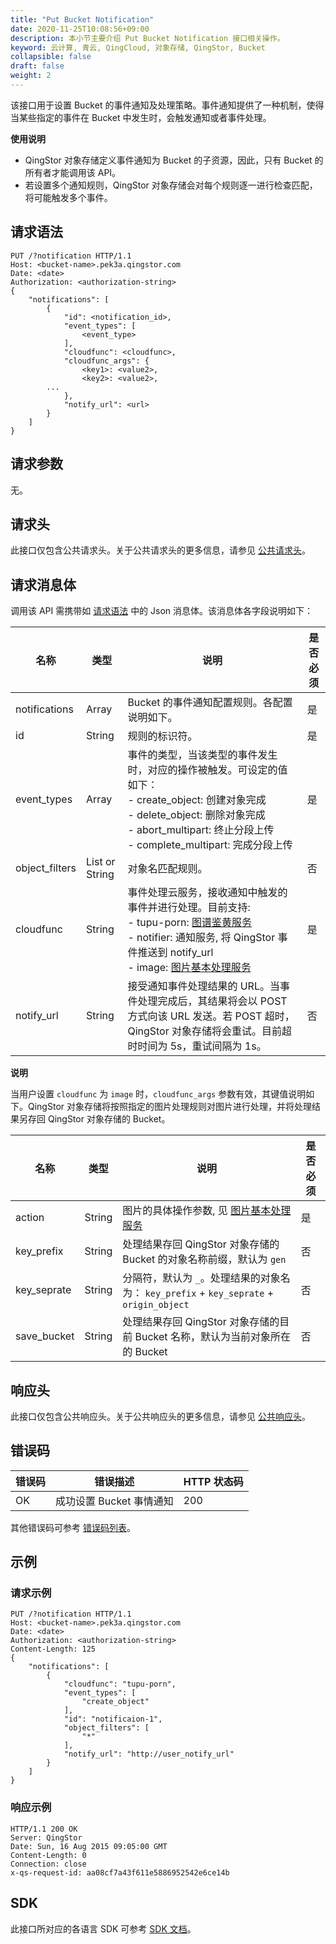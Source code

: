 ```yaml
---
title: "Put Bucket Notification"
date: 2020-11-25T10:08:56+09:00
description: 本小节主要介绍 Put Bucket Notification 接口相关操作。
keyword: 云计算, 青云, QingCloud, 对象存储, QingStor, Bucket
collapsible: false
draft: false
weight: 2
---
```


该接口用于设置 Bucket 的事件通知及处理策略。事件通知提供了一种机制，使得当某些指定的事件在 Bucket 中发生时，会触发通知或者事件处理。

**使用说明**

- QingStor 对象存储定义事件通知为 Bucket 的子资源，因此，只有 Bucket 的所有者才能调用该 API。
- 若设置多个通知规则，QingStor 对象存储会对每个规则逐一进行检查匹配，将可能触发多个事件。

## 请求语法

```http
PUT /?notification HTTP/1.1
Host: <bucket-name>.pek3a.qingstor.com
Date: <date>
Authorization: <authorization-string>
{
    "notifications": [
        {
            "id": <notification_id>,
            "event_types": [
                <event_type>
            ],
            "cloudfunc": <cloudfunc>,
            "cloudfunc_args": {
                <key1>: <value2>,
                <key2>: <value2>,
        ...
            },
            "notify_url": <url>
        }
    ]
}
```

## 请求参数

无。

## 请求头

此接口仅包含公共请求头。关于公共请求头的更多信息，请参见 [公共请求头](/storage/object-storage/api/common_header/#请求头字段-request-header)。

## 请求消息体

调用该 API 需携带如 [请求语法](#请求语法) 中的 Json 消息体。该消息体各字段说明如下：

| 名称 | 类型 | 说明 | 是否必须 |
| --- | --- | --- | --- |
| notifications | Array | Bucket 的事件通知配置规则。各配置说明如下。 | 是 |
| id | String | 规则的标识符。 | 是 |
| event_types | Array | 事件的类型，当该类型的事件发生时，对应的操作被触发。可设定的值如下：<br> - create_object: 创建对象完成 <br> - delete_object: 删除对象完成 <br> - abort_multipart: 终止分段上传 <br> - complete_multipart: 完成分段上传 | 是 |
| object_filters | List or String  | 对象名匹配规则。| 否 |
| cloudfunc | String  | 事件处理云服务，接收通知中触发的事件并进行处理。目前支持: <br> - tupu-porn: [图谱鉴黄服务](/storage/object-storage/manual/console/data_process/tupu_porn/) <br> - notifier: 通知服务, 将 QingStor 事件推送到 notify_url <br> - image: [图片基本处理服务](/storage/object-storage/manual/console/data_process/image_process/)| 是 |
| notify_url | String  | 接受通知事件处理结果的 URL。当事件处理完成后，其结果将会以 POST 方式向该 URL 发送。若 POST 超时，QingStor 对象存储将会重试。目前超时时间为 5s，重试间隔为 1s。| 否 |

**说明**

当用户设置 `cloudfunc` 为 `image` 时，`cloudfunc_args` 参数有效，其键值说明如下。QingStor 对象存储将按照指定的图片处理规则对图片进行处理，并将处理结果另存回 QingStor 对象存储的 Bucket。

| 名称 | 类型 | 说明 | 是否必须 |
| - | - | - | - |
| action | String | 图片的具体操作参数, 见 [图片基本处理服务](/storage/object-storage/manual/console/data_process/image_process/) | 是 |
| key_prefix | String | 处理结果存回 QingStor 对象存储的 Bucket 的对象名称前缀，默认为 `gen` | 否 |
| key_seprate | String | 分隔符，默认为 `_`。处理结果的对象名为： `key_prefix` + `key_seprate` + `origin_object` | 否 |
| save_bucket | String | 处理结果存回 QingStor 对象存储的目前 Bucket 名称，默认为当前对象所在的 Bucket | 否 |

## 响应头

此接口仅包含公共响应头。关于公共响应头的更多信息，请参见 [公共响应头](/storage/object-storage/api/common_header/#响应头字段-response-header)。

## 错误码

| 错误码 | 错误描述 | HTTP 状态码 |
| --- | --- | --- |
| OK | 成功设置 Bucket 事情通知 | 200 |

其他错误码可参考 [错误码列表](/storage/object-storage/api/error_code/#错误码列表)。

## 示例

### 请求示例

```http
PUT /?notification HTTP/1.1
Host: <bucket-name>.pek3a.qingstor.com
Date: <date>
Authorization: <authorization-string>
Content-Length: 125
{
    "notifications": [
        {
            "cloudfunc": "tupu-porn",
            "event_types": [
                "create_object"
            ],
            "id": "notificaion-1",
            "object_filters": [
                "*"
            ],
            "notify_url": "http://user_notify_url"
        }
    ]
}
```

### 响应示例

```http
HTTP/1.1 200 OK
Server: QingStor
Date: Sun, 16 Aug 2015 09:05:00 GMT
Content-Length: 0
Connection: close
x-qs-request-id: aa08cf7a43f611e5886952542e6ce14b
```

## SDK

此接口所对应的各语言 SDK 可参考 [SDK 文档](/storage/object-storage/sdk/)。